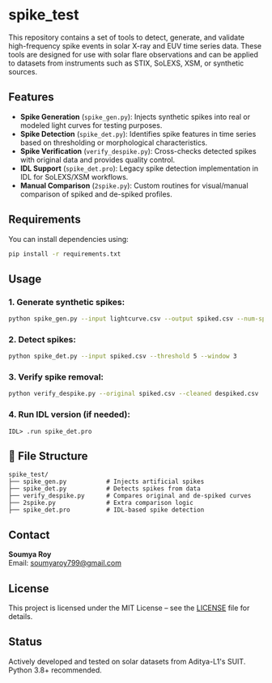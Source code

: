 
# spike_test

This repository contains a set of tools to detect, generate, and validate high-frequency spike events in solar X-ray and EUV time series data. These tools are designed for use with solar flare observations and can be applied to datasets from instruments such as STIX, SoLEXS, XSM, or synthetic sources.

## Features

- **Spike Generation** (`spike_gen.py`): Injects synthetic spikes into real or modeled light curves for testing purposes.
- **Spike Detection** (`spike_det.py`): Identifies spike features in time series based on thresholding or morphological characteristics.
- **Spike Verification** (`verify_despike.py`): Cross-checks detected spikes with original data and provides quality control.
- **IDL Support** (`spike_det.pro`): Legacy spike detection implementation in IDL for SoLEXS/XSM workflows.
- **Manual Comparison** (`2spike.py`): Custom routines for visual/manual comparison of spiked and de-spiked profiles.

## Requirements

You can install dependencies using:

```bash
pip install -r requirements.txt
```

##  Usage

### 1. Generate synthetic spikes:
```bash
python spike_gen.py --input lightcurve.csv --output spiked.csv --num-spikes 20
```

### 2. Detect spikes:
```bash
python spike_det.py --input spiked.csv --threshold 5 --window 3
```

### 3. Verify spike removal:
```bash
python verify_despike.py --original spiked.csv --cleaned despiked.csv
```

### 4. Run IDL version (if needed):
```idl
IDL> .run spike_det.pro
```

## 📁 File Structure

```
spike_test/
├── spike_gen.py           # Injects artificial spikes
├── spike_det.py           # Detects spikes from data
├── verify_despike.py      # Compares original and de-spiked curves
├── 2spike.py              # Extra comparison logic
├── spike_det.pro          # IDL-based spike detection
```

## Contact

**Soumya Roy**  
Email: soumyaroy799@gmail.com

##  License

This project is licensed under the MIT License – see the [LICENSE](./LICENSE) file for details.

## Status

Actively developed and tested on solar datasets from Aditya-L1's SUIT. Python 3.8+ recommended.
